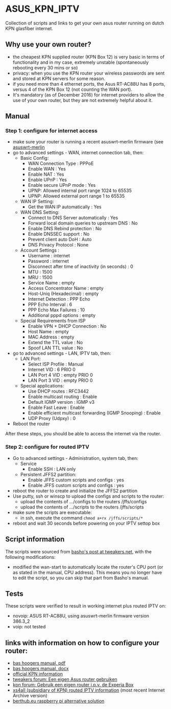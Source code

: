 # ASUS_KPN_IPTV
Collection of scripts and links to get your own asus router running on dutch KPN glasfiber internet. 

## Why use your own router?

* the cheapest KPN supplied router (KPN Box 12) is very basic in terms of functionality and in my case, extremely unstable (spontaneously rebooting every 30 mins or so)
* privacy: when you use the KPN router your wireless passwords are sent and stored at KPN servers for some reason.
* if you need more than 4 ethernet ports, the Asus RT-AC88U has 8 ports, versus 4 of the KPN Box 12 (not counting the WAN port).
* It's mandatory (as of December 2016) for internet providers to allow the use of your own router, but they are not extremely helpful about it.

## Manual

### Step 1: configure for internet access

* make sure your router is running a recent asuswrt-merlin firmware (see [asuswrt-merlin](https://www.asuswrt-merlin.net/)
* go to advanced settings - WAN, internet connection tab, then:
  - Basic Config:
    - WAN Connection Type : PPPoE 	
    - Enable WAN : Yes
    - Enable NAT : Yes
    - Enable UPnP : Yes
    - Enable secure UPnP mode : Yes
    - UPNP: Allowed internal port range 1024 to 65535
    - UPNP: Allowed external port range 1 to 65535
  - WAN IP Setting:
    - Get the WAN IP automatically : Yes
  - WAN DNS Setting:
    - Connect to DNS Server automatically :	Yes
    - Forward local domain queries to upstream DNS : No
    - Enable DNS Rebind protection : No
    - Enable DNSSEC support : No
    - Prevent client auto DoH : Auto	
    - DNS Privacy Protocol : None
  - Account Settings :
    - Username : internet
    - Password : internet
    - Disconnect after time of inactivity (in seconds) : 0 	
    - MTU : 1500 	
    - MRU : 1500 	
    - Service Name : empty
    - Access Concentrator Name : empty 	
    - Host-Uniq (Hexadecimal) : empty 	
    - Internet Detection : PPP Echo 	
    - PPP Echo Interval : 6 	
    - PPP Echo Max Failures : 10 	
    - Additional pppd options : empty
  - Special Requirements from ISP
    - Enable VPN + DHCP Connection : No
    - Host Name : empty
    - MAC Address : empty
    - Extend the TTL value : No
    - Spoof LAN TTL value : No
* go to advanced settings - LAN, IPTV tab, then:
  - LAN Port:
    - Select ISP Profile : Manual 	
    - Internet 	VID : 6 PRIO 0 
    - LAN Port 4 VID : empty PRIO 0 
    - LAN Port 3 VID : empty PRIO 0
  - Special applications:
    - Use DHCP routes : RFC3442
    - Enable multicast routing : Enable
    - Default IGMP version : IGMP v3
    - Enable Fast Leave : Enable
    - Enable efficient multicast forwarding (IGMP Snooping) : Enable 	
    - UDP Proxy (Udpxy) : 0
* Reboot the router

After these steps, you should be able to access the internet via the router.

### Step 2: configure for routed IPTV

* Go to advanced settings - Administration, system tab, then:
  - Service
    - Enable SSH : LAN only
  - Persistent JFFS2 partition:
    - Enable JFFS custom scripts and configs : yes
    - Enable JFFS custom scripts and configs : yes
* reboot the router to create and initialize the JFFS2 partition
* Use putty, ssh or winscp to upload the configs and scripts to the router:
  - upload the contents of .../configs to the routers /jffs/configs
  - upload the contents of .../scripts to the routers /jffs/scripts
* make sure the scripts are executable:
  - in ssh, execute the command `chmod a+rx /jffs/scripts/*`
* reboot and wait 30 seconds before powering on your IPTV settop box

## Script information
The scripts were sourced from [basho's post at tweakers.net](https://gathering.tweakers.net/forum/list_messages/1772709/0), with the following modifications:

* modified the wan-start to automatically locate the router's CPU port (or as stated in the manual, CPU address). This means you no longer have to edit the script, so you can skip that part from Basho's manual.

## Tests
These scripts were verified to result in working internet plus routed IPTV on:

* novoip: ASUS RT-AC88U, using asuswrt-merlin firmware version 386.3_2
* voip: not tested

## links with information on how to configure your router:
* [bas hoogers manual, pdf](https://bashoogers.nl/tweakers/V4_HANDLEIDING_EIGENROUTERKPN.pdf)
* [bas hoogers manual, docx](https://bashoogers.nl/2021/12/03/kpn-glasvezel-openbaring-bronbestand-handleiding/)
* [official KPN information](https://www.kpn.com/service/eigen-modem-instellen-en-gebruiken.htm)
* [tweakers forum: Een eigen Asus router gebruiken](https://gathering.tweakers.net/forum/list_messages/1772709/0)
* [kpn forum: Gebruik een eigen router i.p.v. de Experia Box](https://forum.kpn.com/thuisnetwerk%2D72/gebruik%2Deen%2Deigen%2Drouter%2Di%2Dp%2Dv%2Dde%2Dexperia%2Dbox%2D458609)
* [xs4all (subsidiary of KPN) routed IPTV information](https://web.archive.org/web/20200323121945/https://www.xs4all.nl/klant/instellingen-routed-mode-televisie-voor-ander-modem/) (most recent Internet Archive version)
* [berthub.eu raspberry pi alternative solution](https://berthub.eu/articles/posts/kpn-interactieve-tv-zelf-doen/)
